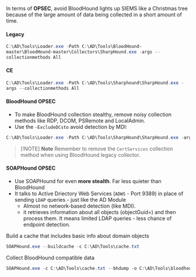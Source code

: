 In terms of **OPSEC**, avoid BloodHound lights up SIEMS like a Christmas tree because of the large amount of data being collected in a short amount of time.

#### Legacy
```powershell
C:\AD\Tools\Loader.exe -Path C:\AD\Tools\BloodHound-
master\BloodHound-master\Collectors\SharpHound.exe -args --
collectionmethods All
```
#### CE
```powershell
C:\AD\Tools\Loader.exe -Path C:\AD\Tools\Sharphound\SharpHound.exe -
args --collectionmethods All
```
#### BloodHound OPSEC
-  To make BloodHound collection stealthy, remove noisy collection methods like RDP, DCOM, PSRemote and LocalAdmin.
- Use the `-ExcludeDCsto` avoid detection by MDI:

```powershell
C:\AD\Tools\Loader.exe -Path C:\AD\Tools\SharpHound\SharpHound.exe -args --collectionmethods Group,GPOLocalGroup,Session,Trusts,ACL,Container,ObjectProps,SPNTargets,CertServices --excludedcs
```

> [!NOTE] **Note**
> Remember to remove the `CertServices` collection method when using BloodHound legacy collector.

#### SOAPHound OPSEC
- Use SOAPHound for even **more stealth**. Far less quieter than BloodHound
- It talks to Active Driectory Web Services (`ADWS` - Port 9389) in place of sending `LDAP` queries - just like the AD Module
	- Almost no network-based detection (like MDI).
	- it retrieves information about all objects (objectGuid=) and then process them. It means limited LDAP queries - less chance of endpoint detection.

Build a cache that includes basic info about domain objects
```powershell
SOAPHound.exe --buildcache -c C:\AD\Tools\cache.txt
```

Collect BloodHound compatible data
```powershell
SOAPHound.exe -c C:\AD\Tools\cache.txt --bhdump -o C:\AD\Tools\bloodhound-output --nolaps
```